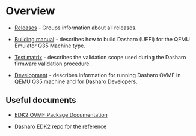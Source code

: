 # Overview

* [Releases](releases.md) - Groups information about all releases.

* [Building manual](building-manual.md) - describes how to build Dasharo (UEFI) for
    the QEMU Emulator Q35 Machine type.

* [Test matrix](test-matrix.md) - describes the validation scope used during the
    Dasharo firmware validation procedure.

* [Development](development.md) - describes information for running
    Dasharo OVMF in QEMU Q35 machine and for Dasharo Developers.

## Useful documents

* [EDK2 OVMF Package Documentation](https://github.com/tianocore/edk2/blob/master/OvmfPkg/README)

* [Dasharo EDK2 repo for the reference](https://github.com/Dasharo/edk2)
